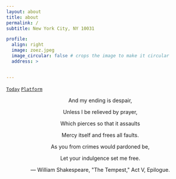 ```yaml
---
layout: about
title: about
permalink: /
subtitle: New York City, NY 10031

profile:
  align: right
  image: zoez.jpeg
  image_circular: false # crops the image to make it circular
  address: >


---
```


[`Today`](https://brook-smash-1a0.notion.site/Maintenance-43e222f3a13c417b97b777d3f479b9f8?pvs=4) [`Platform`](https://brook-smash-1a0.notion.site/b5219ebfc9994963ab06013b655a88e9?pvs=4)

<div align="center">
  
And my ending is despair,

Unless I be relieved by prayer,

Which pierces so that it assaults

Mercy itself and frees all faults.

As you from crimes would pardoned be,

Let your indulgence set me free.

  — William Shakespeare, "The Tempest," Act V, Epilogue.
  
</div>

